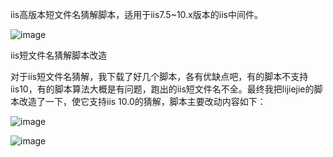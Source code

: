 iis高版本短文件名猜解脚本，适用于iis7.5~10.x版本的iis中间件。

![image](https://github.com/abc123info/iis7.5-10.x-ShortNameFuzz/assets/143333826/fac7e90a-86d4-42c0-8984-0aa4c4c950c7)

iis短文件名猜解脚本改造

对于iis短文件名猜解，我下载了好几个脚本，各有优缺点吧，有的脚本不支持iis10，有的脚本算法大概是有问题，跑出的iis短文件名不全。最终我把lijiejie的脚本改造了一下，使它支持iis 10.0的猜解，脚本主要改动内容如下：

![image](https://github.com/abc123info/iis7.5-10.x-ShortNameFuzz/assets/143333826/903694f4-663b-4172-82a7-ff16cc576756)

![image](https://github.com/abc123info/iis7.5-10.x-ShortNameFuzz/assets/143333826/8ab01859-dc88-455c-bee3-6719020fd861)
